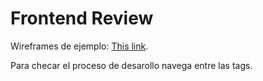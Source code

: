 # Frontend Review

Wireframes de ejemplo: [This link](https://dribbble.com/shots/978949-Responsive-Wireframe-Templates-GIF/attachments/113429).

Para checar el proceso de desarollo navega entre las tags.